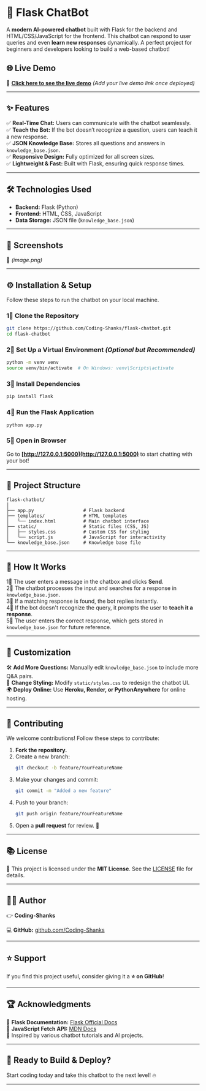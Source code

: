 # 🚀 Flask ChatBot  

A **modern AI-powered chatbot** built with Flask for the backend and HTML/CSS/JavaScript for the frontend. This chatbot can respond to user queries and even **learn new responses** dynamically. A perfect project for beginners and developers looking to build a web-based chatbot!  

## 🌐 Live Demo  
🔗 **[Click here to see the live demo](#)** *(Add your live demo link once deployed)*  

---

## ✨ Features  
✅ **Real-Time Chat:** Users can communicate with the chatbot seamlessly.  
✅ **Teach the Bot:** If the bot doesn’t recognize a question, users can teach it a new response.  
✅ **JSON Knowledge Base:** Stores all questions and answers in `knowledge_base.json`.  
✅ **Responsive Design:** Fully optimized for all screen sizes.  
✅ **Lightweight & Fast:** Built with Flask, ensuring quick response times.  

---

## 🛠 Technologies Used  
- **Backend:** Flask (Python)  
- **Frontend:** HTML, CSS, JavaScript  
- **Data Storage:** JSON file (`knowledge_base.json`)  

---

## 📸 Screenshots  
📌 *(image.png)*  

---

## ⚙️ Installation & Setup  

Follow these steps to run the chatbot on your local machine.  

### 1⃣ Clone the Repository  
```bash
git clone https://github.com/Coding-Shanks/flask-chatbot.git
cd flask-chatbot
```

### 2⃣ Set Up a Virtual Environment *(Optional but Recommended)*  
```bash
python -m venv venv
source venv/bin/activate  # On Windows: venv\Scripts\activate
```

### 3⃣ Install Dependencies  
```bash
pip install flask
```

### 4⃣ Run the Flask Application  
```bash
python app.py
```

### 5⃣ Open in Browser  
Go to **[http://127.0.0.1:5000](http://127.0.0.1:5000)** to start chatting with your bot!  

---

## 👤 Project Structure  
```
flask-chatbot/
│
├── app.py                  # Flask backend
├── templates/              # HTML templates
│   └── index.html          # Main chatbot interface
├── static/                 # Static files (CSS, JS)
│   ├── styles.css          # Custom CSS for styling
│   └── script.js           # JavaScript for interactivity
└── knowledge_base.json     # Knowledge base file
```

---

## 🚀 How It Works  
1⃣ The user enters a message in the chatbox and clicks **Send**.  
2⃣ The chatbot processes the input and searches for a response in `knowledge_base.json`.  
3⃣ If a matching response is found, the bot replies instantly.  
4⃣ If the bot doesn't recognize the query, it prompts the user to **teach it a response**.  
5⃣ The user enters the correct response, which gets stored in `knowledge_base.json` for future reference.  

---

## 🎨 Customization  
🛠 **Add More Questions:** Manually edit `knowledge_base.json` to include more Q&A pairs.  
🎨 **Change Styling:** Modify `static/styles.css` to redesign the chatbot UI.  
🌍 **Deploy Online:** Use **Heroku, Render, or PythonAnywhere** for online hosting.  

---

## 🤝 Contributing  
We welcome contributions! Follow these steps to contribute:  

1. **Fork the repository.**  
2. Create a new branch:  
   ```bash
   git checkout -b feature/YourFeatureName
   ```
3. Make your changes and commit:  
   ```bash
   git commit -m "Added a new feature"
   ```
4. Push to your branch:  
   ```bash
   git push origin feature/YourFeatureName
   ```
5. Open a **pull request** for review. 🎉  

---

## 📚 License  
📝 This project is licensed under the **MIT License**. See the [LICENSE](LICENSE) file for details.  

---

## 👨‍💻 Author  
👉 **Coding-Shanks**  

💻 **GitHub:** [github.com/Coding-Shanks](https://github.com/Coding-Shanks)  

---

## ⭐ Support  
If you find this project useful, consider giving it a **⭐ on GitHub**!  

---

## 🏆 Acknowledgments  
📌 **Flask Documentation:** [Flask Official Docs](https://flask.palletsprojects.com/)  
📌 **JavaScript Fetch API:** [MDN Docs](https://developer.mozilla.org/en-US/docs/Web/API/Fetch_API)  
📌 Inspired by various chatbot tutorials and AI projects.  

---

## 🚀 Ready to Build & Deploy?  
Start coding today and take this chatbot to the next level! 🔥  

---
